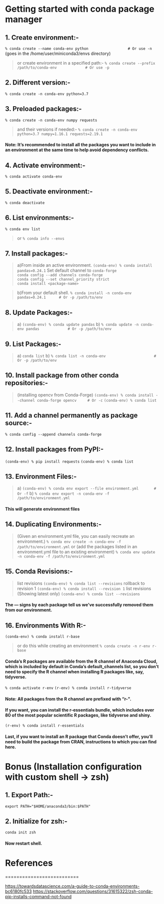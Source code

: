 # Getting started with conda package manager


## 1. Create environment:-
`% conda create --name conda-env python                  # Or use -n`
(goes in the /home/user/miniconda3/envs directory)
> or create environment in a specified path:-
`% conda create --prefix /path/to/conda-env             # Or use -p`


## 2. Different version:-
`% conda create -n conda-env python=3.7`


## 3. Preloaded packages:-
`% conda create -n conda-env numpy requests`
> and their versions if needed:-
`% conda create -n conda-env python=3.7 numpy=1.16.1 requests=2.19.1`


#### Note: It’s recommended to install all the packages you want to include in an environment at the same time to help avoid dependency conflicts.


## 4. Activate environment:-
`% conda activate conda-env`


## 5. Deactivate environment:-
`% conda deactivate`


## 6. List environments:-
`% conda env list`
> or
`% conda info --envs`


## 7. Install packages:-
> a)From inside an active environment.
`(conda-env) % conda install pandas=0.24.1`
Set default channel to `conda-forge`\
`conda config --add channels conda-forge`\
`conda config --set channel_priority strict`\
`conda install <package-name>`

> b)From your default shell.
`% conda install -n conda-env pandas=0.24.1      # Or -p /path/to/env`


## 8. Update Packages:-
> a) `(conda-env) % conda update pandas`
> b) `% conda update -n conda-env pandas             # Or -p /path/to/env`


## 9. List Packages:-
> a) `conda list`
> b) `% conda list -n conda-env                      # Or -p /path/to/env`


## 10. Install package from other conda repositories:-
> (installing opencv from Conda-Forge)
`(conda-env) % conda install --channel conda-forge opencv     # Or -c`
`(conda-env) % conda list`


## 11. Add a channel permanently as package source:-
`% conda config --append channels conda-forge`


## 12. Install packages from PyPI:-
`(conda-env) % pip install requests`
`(conda-env) % conda list`


## 13. Environment Files:-
> a) `(conda-env) % conda env export --file environment.yml       # Or -f`
> b) `% conda env export -n conda-env -f /path/to/environment.yml`
#### This will generate environment files


## 14. Duplicating Environments:-
> (Given an environment.yml file, you can easily recreate an environment.)
`% conda env create -n conda-env -f /path/to/environment.yml`
> or (add the packages listed in an environment.yml file to an existing environment)
`% conda env update -n conda-env -f /path/to/environment.yml`


## 15. Conda Revisions:-
> list revisions
`(conda-env) % conda list --revisions`
> rollback to revision 1
`(conda-env) % conda install --revision 1`
> list revisions (Showing latest only)
`(conda-env) % conda list --revisions`
#### The — signs by each package tell us we’ve successfully removed them from our environment.


## 16. Environments With R:-
`(conda-env) % conda install r-base`
> or do this while creating an environment
`% conda create -n r-env r-base`

#### Conda’s R packages are available from the R channel of Anaconda Cloud, which is included by default in Conda’s default_channels list, so you don’t need to specify the R channel when installing R packages like, say, tidyverse.
`% conda activate r-env`
`(r-env) % conda install r-tidyverse`
#### Note: All packages from the R channel are prefixed with “r-".

#### If you want, you can install the r-essentials bundle, which includes over 80 of the most popular scientific R packages, like tidyverse and shiny.
`(r-env) % conda install r-essentials`
#### Last, if you want to install an R package that Conda doesn’t offer, you’ll need to build the package from CRAN, instructions to which you can find here.




# Bonus (Installation configuration with custom shell -> zsh)

## 1. Export Path:-
`export PATH="$HOME/anaconda3/bin:$PATH"`

## 2. Initialize for zsh:-
`conda init zsh`
#### Now restart shell.




# References
==========================


https://towardsdatascience.com/a-guide-to-conda-environments-bc6180fc533
https://stackoverflow.com/questions/31615322/zsh-conda-pip-installs-command-not-found
